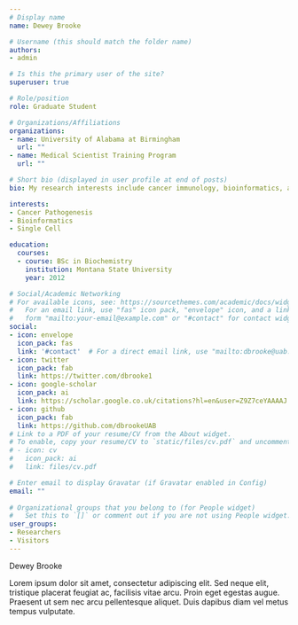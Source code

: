 ```yaml
---
# Display name
name: Dewey Brooke

# Username (this should match the folder name)
authors:
- admin

# Is this the primary user of the site?
superuser: true

# Role/position
role: Graduate Student

# Organizations/Affiliations
organizations:
- name: University of Alabama at Birmingham
  url: ""
- name: Medical Scientist Training Program
  url: ""

# Short bio (displayed in user profile at end of posts)
bio: My research interests include cancer immunology, bioinformatics, and ovarian cancer pathogenesis.

interests:
- Cancer Pathogenesis 
- Bioinformatics
- Single Cell 

education:
  courses:
  - course: BSc in Biochemistry
    institution: Montana State University
    year: 2012

# Social/Academic Networking
# For available icons, see: https://sourcethemes.com/academic/docs/widgets/#icons
#   For an email link, use "fas" icon pack, "envelope" icon, and a link in the
#   form "mailto:your-email@example.com" or "#contact" for contact widget.
social:
- icon: envelope
  icon_pack: fas
  link: '#contact'  # For a direct email link, use "mailto:dbrooke@uab.edu".
- icon: twitter
  icon_pack: fab
  link: https://twitter.com/dbrooke1
- icon: google-scholar
  icon_pack: ai
  link: https://scholar.google.co.uk/citations?hl=en&user=Z9Z7ceYAAAAJ
- icon: github
  icon_pack: fab
  link: https://github.com/dbrookeUAB
# Link to a PDF of your resume/CV from the About widget.
# To enable, copy your resume/CV to `static/files/cv.pdf` and uncomment the lines below.  
# - icon: cv
#   icon_pack: ai
#   link: files/cv.pdf

# Enter email to display Gravatar (if Gravatar enabled in Config)
email: ""
  
# Organizational groups that you belong to (for People widget)
#   Set this to `[]` or comment out if you are not using People widget.  
user_groups:
- Researchers
- Visitors
---
```


Dewey Brooke

Lorem ipsum dolor sit amet, consectetur adipiscing elit. Sed neque elit, tristique placerat feugiat ac, facilisis vitae arcu. Proin eget egestas augue. Praesent ut sem nec arcu pellentesque aliquet. Duis dapibus diam vel metus tempus vulputate. 
